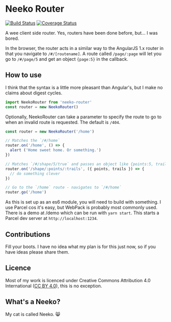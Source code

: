 # Neeko Router

[![Build Status](https://travis-ci.org/underscoredotspace/neeko-router.svg?branch=master)](https://travis-ci.org/underscoredotspace/neeko-router) [![Coverage Status](https://coveralls.io/repos/github/underscoredotspace/neeko-router/badge.svg?branch=master)](https://coveralls.io/github/underscoredotspace/neeko-router?branch=master)

A wee client side router. Yes, routers have been done before, but... I was bored. 

In the browser, the router acts in a similar way to the AngularJS 1.x router in that you navigate to `/#/[routename]`. A route called `/page/:page` will let you go to `/#/page/5` and get an object `{page:5}` in the callback. 


## How to use

I think that the syntax is a little more pleasant than Angular's, but I make no claims about digest cycles. 

```javascript
import NeekoRouter from 'neeko-router'
const router = new NeekoRouter()
```

Optionally, NeekoRouter can take a parameter to specify the route to go to when an invalid route is requested. The default is `/404`. 

```javascript
const router = new NeekoRouter('/home')
```

```javascript
// Matches the `/#/home`
router.on('/home', () => {
  alert ('Home sweet home. Or something.')
})
```

```javascript
// Matches `/#/shape/5/true` and passes an object like {points:5, trails:true} to the callback
router.on('/shape/:points/:trails', ({ points, trails }) => {
  // do something clever
})
```

```javascript
// Go to the `/home` route - navigates to `/#/home`
router.go('/home')
```

As this is set up as an es6 module, you will need to build with something. I use Parcel cos it's easy, but WebPack is probably most commonly used. There is a demo at /demo which can be run with `yarn start`. This starts a Parcel dev server at `http://localhost:1234`. 


## Contributions

Fill your boots. I have no idea what my plan is for this just now, so if you have ideas please share them. 

## Licence

Most of my work is licenced under Creative Commons Attribution 4.0 International ([CC BY 4.0](https://creativecommons.org/licenses/by/4.0/)), this is no exception. 

## What's a Neeko? 

My cat is called Neeko. 😸
